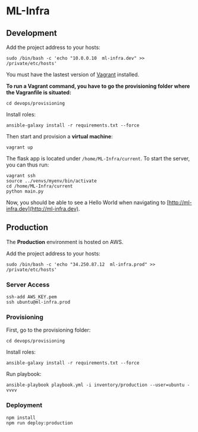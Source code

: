 # ML-Infra

## Development

Add the project address to your hosts:
```shell
sudo /bin/bash -c 'echo "10.0.0.10  ml-infra.dev" >> /private/etc/hosts'
```
You must have the lastest version of [Vagrant](https://www.vagrantup.com/) installed.

**To run a Vagrant command, you have to go the provisioning folder where the Vagranfile is situated:**
```
cd devops/provisioning
```

Install roles:
```
ansible-galaxy install -r requirements.txt --force
```

Then start and provision a **virtual machine**:
```
vagrant up
```

The flask app is located under `/home/ML-Infra/current`.
To start the server, you can thus run:
```
vagrant ssh
source ../venvs/myenv/bin/activate
cd /home/ML-Infra/current
python main.py
```

Now, you should be able to see a Hello World when navigating to [http://ml-infra.dev](http://ml-infra.dev).


## Production

The **Production** environment is hosted on AWS.

Add the project address to your hosts:
```shell
sudo /bin/bash -c 'echo "34.250.87.12  ml-infra.prod" >> /private/etc/hosts'
```

### Server Access
```
ssh-add AWS_KEY.pem
ssh ubuntu@ml-infra.prod
```

### Provisioning

First, go to the provisioning folder:
```
cd devops/provisioning
```

Install roles:
```
ansible-galaxy install -r requirements.txt --force
```

Run playbook:
```
ansible-playbook playbook.yml -i inventory/production --user=ubuntu -vvvv
```

### Deployment

```
npm install
npm run deploy:production
```
